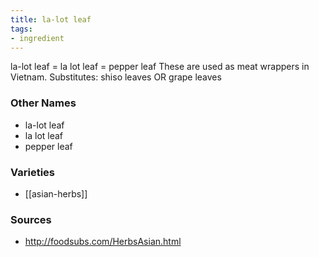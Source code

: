 ```yaml
---
title: la-lot leaf
tags:
- ingredient
---
```

la-lot leaf = la lot leaf = pepper leaf These are used as meat wrappers in Vietnam. Substitutes: shiso leaves OR grape leaves

### Other Names

* la-lot leaf
* la lot leaf
* pepper leaf

### Varieties

* [[asian-herbs]]

### Sources
* http://foodsubs.com/HerbsAsian.html
